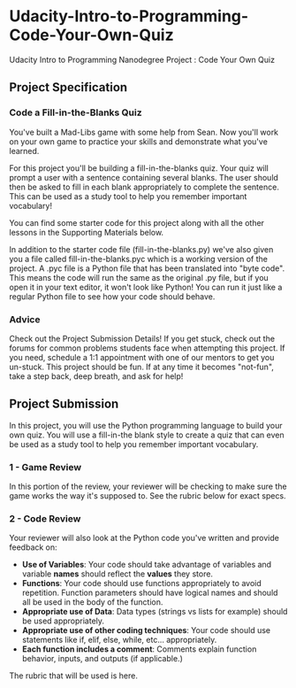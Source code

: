 # Udacity-Intro-to-Programming-Code-Your-Own-Quiz
Udacity Intro to Programming Nanodegree Project : Code Your Own Quiz

## Project Specification

### Code a Fill-in-the-Blanks Quiz
You've built a Mad-Libs game with some help from Sean. Now you'll work on your own game to practice your skills and demonstrate what you've learned.

For this project you'll be building a fill-in-the-blanks quiz. Your quiz will prompt a user with a sentence containing several blanks. The user should then be asked to fill in each blank appropriately to complete the sentence. This can be used as a study tool to help you remember important vocabulary!

You can find some starter code for this project along with all the other lessons in the Supporting Materials below.

In addition to the starter code file (fill-in-the-blanks.py) we've also given you a file called fill-in-the-blanks.pyc which is a working version of the project. A .pyc file is a Python file that has been translated into "byte code". This means the code will run the same as the original .py file, but if you open it in your text editor, it won't look like Python! You can run it just like a regular Python file to see how your code should behave.

### Advice
Check out the Project Submission Details! If you get stuck, check out the forums for common problems students face when attempting this project. If you need, schedule a 1:1 appointment with one of our mentors to get you un-stuck. This project should be fun. If at any time it becomes "not-fun", take a step back, deep breath, and ask for help!

## Project Submission
In this project, you will use the Python programming language to build your own quiz. You will use a fill-in-the blank style to create a quiz that can even be used as a study tool to help you remember important vocabulary.

### 1 - Game Review
In this portion of the review, your reviewer will be checking to make sure the game works the way it's supposed to. See the rubric below for exact specs.

### 2 - Code Review
Your reviewer will also look at the Python code you've written and provide feedback on:

* **Use of Variables**: Your code should take advantage of variables and variable **names** should reflect the **values** they store.
* **Functions**: Your code should use functions appropriately to avoid repetition. Function parameters should have logical names and should all be used in the body of the function.
* **Appropriate use of Data**: Data types (strings vs lists for example) should be used appropriately.
* **Appropriate use of other coding techniques**: Your code should use statements like if, elif, else, while, etc... appropriately.
* **Each function includes a comment**: Comments explain function behavior, inputs, and outputs (if applicable.)

The rubric that will be used is here.
